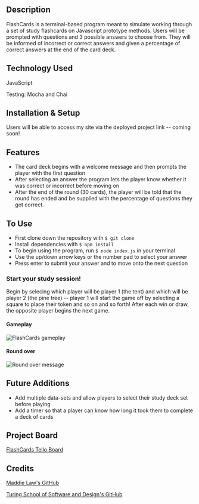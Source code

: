 ## Description
FlashCards is a terminal-based program meant to simulate working through a set of study flashcards on Javascript prototype methods. Users will be prompted with questions and 3 possible answers to choose from. They will be informed of incorrect or correct answers and given a percentage of correct answers at the end of the card deck.

## Technology Used
JavaScript

Testing: Mocha and Chai

## Installation & Setup
Users will be able to access my site via the deployed project link -- coming soon!

## Features
- The card deck begins with a welcome message and then prompts the player with the first question
- After selecting an answer the program lets the player know whether it was correct or incorrect before moving on
- After the end of the round (30 cards), the player will be told that the round has ended and be supplied with the percentage of questions they got correct.

## To Use
- First clone down the repository with `$ git clone`
- Install dependencies with `$ npm install`
- To begin using the program, run `$ node index.js` in your terminal
- Use the up/down arrow keys or the number pad to select your answer
- Press enter to submit your answer and to move onto the next question

### Start your study session!
Begin by selecing which player will be player 1 (the tent) and which will be player 2 (the pine tree) -- player 1 will start the game off by selecting a square to place their token and so on and so forth! After each win or draw, the opposite player begins the next game.

#### Gameplay
![FlashCards gameplay](https://media0.giphy.com/media/B4t7gKH6oii9Q3iXHT/giphy.gif?cid=790b7611b98f608589802e01d575a0fe32699a839cf1bdc5&rid=giphy.gif&ct=g)

#### Round over
![Round over message](https://media4.giphy.com/media/eR4zWRtyJtevj9gQ01/giphy.gif?cid=790b7611603b3a554c3cb0d13f36ea1a7d53f97f47d0683d&rid=giphy.gif&ct=g)

## Future Additions
- Add multiple data-sets and allow players to select their study deck set before playing
- Add a timer so that a player can know how long it took them to complete a deck of cards

## Project Board
[FlashCards Tello Board](https://trello.com/b/MhnYQdpH/flashcards-project-board)

## Credits
[Maddie Law's GitHub](https://github.com/maddielaw)

[Turing School of Software and Design's GitHub](https://github.com/turingschool-examples)